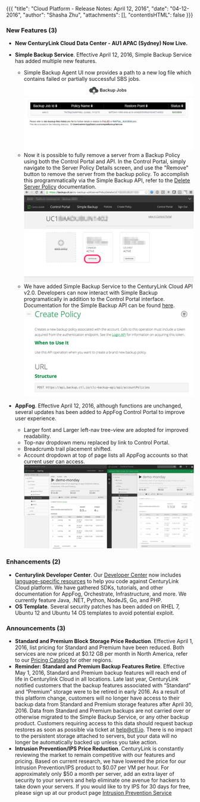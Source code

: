 {{{
"title": "Cloud Platform - Release Notes: April 12, 2016",
"date": "04-12-2016",
"author": "Shasha Zhu",
"attachments": [],
"contentIsHTML": false
}}}
### New Features (3)
* __New CenturyLink Cloud Data Center - AU1 APAC (Sydney) Now Live.__
* __Simple Backup Service__. Effective April 12, 2016, Simple Backup Service has added multiple new features.
  - Simple Backup Agent UI now provides a path to a new log file which contains failed or partially successful SBS jobs. ![FailedBackupsFileCSV_Location_shown](../../images/FailedBackupsFileCSV_Location_shown.JPG)
  - Now it is possible to fully remove a server from a Backup Policy using both the Control Portal and API.  In the Control Portal, simply navigate to the Server Policy Details screen, and use the "Remove" button to remove the server from the backup policy. To accomplish this programmatically via the Simple Backup API, refer to the [Delete Server Policy](https://www.ctl.io/api-docs/v2/#simple-backup-delete-server-policy) documentation. ![Server_Policy_Remove_Button](../../images/Server_Policy_Remove_Button.png)  
  - We have added Simple Backup Service to the CenturyLink Cloud API v2.0.  Developers can now interact with Simple Backup programatically in addition to the Control Portal interface. Documentation for the Simple Backup API can be found [here](https://www.ctl.io/api-docs/v2/#simple-backup). ![API_Documentation_V2_-_CenturyLink_Cloud](../../images/API_Documentation_V2_-_CenturyLink_Cloud.png)

* __AppFog__. Effective April 12, 2016, although functions are unchanged, several updates has been added to AppFog Control Portal to improve user experience.
  - Larger font and Larger left-nav tree-view are adopted for improved readability.
  - Top-nav dropdown menu replaced by link to Control Portal.
  - Breadcrumb trail placement shifted.
  - Account dropdown at top of page lists all AppFog accounts so that current user can access.
![AppFog Application Dashboard Comparison](../../images/AF-app-dashboard-comparison2.png)

### Enhancements (2)
* __Centurylink Developer Center__. Our [Developer Center](https://www.ctl.io/developers/) now includes [language-specific resources](https://www.ctl.io/developers/sdks-tools) to help you code against CenturyLink Cloud platform. We have gathered SDKs, tutorials, and other documentation for AppFog, Orchestrate, Infrastructure, and more. We currently feature Java, .NET, Python, NodeJS, Go, and PHP.
* __OS Template__. Several security patches has been added on RHEL 7,  Ubuntu 12 and Ubuntu 14 OS templates to avoid potential exploit.

### Announcements (3)
* __Standard and Premium Block Storage Price Reduction__. Effective April 1, 2016, list pricing for Standard and Premium have been reduced. Both services are now priced at $0.12 GB per month in North America, refer to our [Pricing Catalog](https://www.ctl.io/pricing/) for other regions.
* __Reminder: Standard and Premium Backup Features Retire__. Effective May 1, 2016, Standard and Premium backup features will reach end of life in Centurylink Cloud in all locations.
  Late last year, CenturyLink notified customers that the backup features associated with “Standard” and “Premium” storage were to be retired in early 2016. As a result of this platform change, customers will no longer have access to their backup data from Standard and Premium storage features after April 30, 2016. Data from Standard and Premium backups are not carried over or otherwise migrated to the Simple Backup Service, or any other backup product. Customers requiring access to this data should request backup restores as soon as possible via ticket at help@ctl.io. There is no impact to the persistent storage attached to servers, but your data will no longer be automatically backed up unless you take action.
* __Intrusion Prevention/IPS Price Reduction__. CenturyLink is constantly reviewing the market to remain competitive with our features and pricing. Based on current research, we have lowered the price for our Intrusion Prevention/IPS product to $0.07 per VM per hour. For approximately only $50 a month per server, add an extra layer of security to your servers and help eliminate one avenue for hackers to take down your servers. If you would like to try IPS for 30 days for free, please sign up at our product page [Intrusion Prevention Service](https://www.ctl.io/intrusion-prevention-service/)
